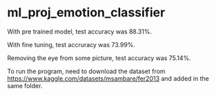 # ml_proj_emotion_classifier

With pre trained model, test accuracy was 88.31%.

With fine tuning, test accruracy was 73.99%.

Removing the eye from some picture, test accuracy was 75.14%.

To run the program, need to download the dataset from https://www.kaggle.com/datasets/msambare/fer2013 and added in the same folder.
